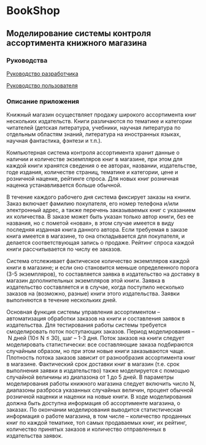 # BookShop
## Моделирование системы контроля ассортимента книжного магазина

### Руководства

[Руководство разработчика](https://docs.google.com/document/d/1H6ToL1-25V03jV0gxlXdN71E-1HridNgI9o5YHI6cfo/edit?usp=sharing "Документация разработчика")

[Руководство пользователя](https://docs.google.com/document/d/1aSwpV30t49wpgZVrEJTng3Rf9nVsoM1WEK09g8vMDn8/edit?usp=sharing "Руководство пользователя")

### Описание приложения

Книжный магазин осуществляет продажу широкого ассортимента книг нескольких издательств. Книги различаются по тематике и категории читателей (детская литература, учебники, научная литература по отдельным областям знаний, литература на иностранных языках, научная фантастика, фэнтези и т.п.).

Компьютерная система контроля ассортимента хранит данные о наличии и количестве экземпляров книг в магазине, при этом для каждой книги хранятся сведения о ее авторах, названии, издательстве, годе издания, количестве страниц, тематике и категории, цене и розничной наценке, рейтинге спроса. Для новых книг розничная наценка устанавливается больше обычной.

В течение каждого рабочего дня система фиксирует заказы на книги. Заказ включает фамилию покупателя, его номер телефона и/или электронный адрес, а также перечень заказываемых книг с указанием их количества. В заказе может быть указан только автор книги, без ее названия, но с пометой «новая», в этом случае имеется в виду последняя изданная книга данного автора. Если требуемая в заказе книга имеется в магазине, то она откладывается для покупателя, и делается соответствующая запись о продаже. Рейтинг спроса каждой книги рассчитывается по числу ее заказов.

Система отслеживает фактическое количество экземпляров каждой книги в магазине; и если оно становится меньше определенного порога (3-5 экземпляров), то составляется заявка в издательство на доставку в магазин дополнительных экземпляров этой книги. Заявка в издательство составляется и в случае, когда поступило несколько заказов на (возможно, разные) книги этого издательства. Заявки выполняются в течение нескольких дней.

Основная функция системы управления ассортиментом – автоматизация обработки заказов на книги и составления заявок в издательства. Для тестирования работы системы требуется смоделировать поток поступающих заказов. Период моделирования – N дней (10≤ N ≤ 30), шаг – 1-3 дня.
Поток заказов на книги следует моделировать статистически: все составляющие заказа подбираются случайным образом, но при этом новые книги заказываются чаще. Плотность потока заказов зависит от разнообразия ассортимента книг в магазине. Фактический срок доставки книг в магазин (т.е. срок выполнения заявки в издательство) также моделируется с помощью случайной величины из диапазона от 1 до 5 дней.
В параметры моделирования работы книжного магазина следует включить число N, диапазоны разброса указанных случайных величин, процент обычной розничной наценки и наценки на новые книги. В ходе моделирования должна быть доступна информация об ассортименте магазина, о заказах. По окончании моделирования выводится статистическая информация о работе магазина, в том числе – количество проданных книг по каждой тематике, топ самых продаваемых книг, их рейтинг, количество принятых заказов и количество отправленных в издательства заявок.